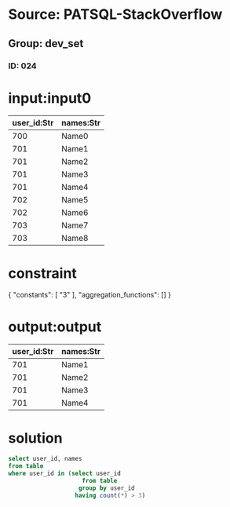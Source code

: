 # Source: PATSQL-StackOverflow
## Group: dev_set
### ID: 024

# input:input0

| user_id:Str | names:Str |
|---|---|
| 700 | Name0 |
| 701 | Name1 |
| 701 | Name2 |
| 701 | Name3 |
| 701 | Name4 |
| 702 | Name5 |
| 702 | Name6 |
| 703 | Name7 |
| 703 | Name8 |

# constraint

{
  "constants": [
    "3"
  ],
  "aggregation_functions": []
}

# output:output

| user_id:Str | names:Str |
|---|---|
| 701 | Name1 |
| 701 | Name2 |
| 701 | Name3 |
| 701 | Name4 |

# solution

```sql
select user_id, names
from table 
where user_id in (select user_id
                     from table
                    group by user_id
                   having count(*) > 3)
```

